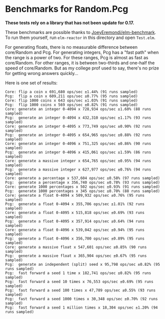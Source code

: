 # Benchmarks for Random.Pcg

**These tests rely on a library that has not been update for 0.17.**

These benchmarks are possible thanks to [JoeyEremondi/elm-benchmark](https://github.com/JoeyEremondi/elm-benchmark). To
run them yourself, run `elm-reactor` in this directory and open `Test.elm`.

For generating floats, there is no measurable difference between core/Random and Pcg. For generating integers, Pcg has a
"fast path" when the range is a power of two. For these ranges, Pcg is almost as fast as core/Random. For other ranges,
it is between two-thirds and one-half the speed of core/Random. But as my college prof used to say, there's no prize for
getting wrong answers quickly...

Here is one set of results:
```
Core: flip a coin x 691,680 ops/sec ±1.44% (91 runs sampled)
Pcg:  flip a coin x 609,211 ops/sec ±0.77% (95 runs sampled)
Core: flip 1000 coins x 643 ops/sec ±1.03% (91 runs sampled)
Pcg:  flip 1000 coins x 569 ops/sec ±0.82% (91 runs sampled)
Core: generate an integer 0-4094 x 728,934 ops/sec ±1.60% (88 runs sampled)
Pcg:  generate an integer 0-4094 x 432,310 ops/sec ±1.17% (93 runs sampled)
Core: generate an integer 0-4095 x 773,749 ops/sec ±0.90% (92 runs sampled)
Pcg:  generate an integer 0-4095 x 654,965 ops/sec ±0.88% (92 runs sampled)
Core: generate an integer 0-4096 x 751,325 ops/sec ±0.86% (90 runs sampled)
Pcg:  generate an integer 0-4096 x 415,061 ops/sec ±1.59% (86 runs sampled)
Core: generate a massive integer x 654,765 ops/sec ±0.95% (94 runs sampled)
Pcg:  generate a massive integer x 627,977 ops/sec ±0.76% (94 runs sampled)
Core: generate a percentage x 537,604 ops/sec ±0.58% (97 runs sampled)
Pcg:  generate a percentage x 356,740 ops/sec ±0.78% (93 runs sampled)
Core: generate 1000 percentages x 502 ops/sec ±0.93% (91 runs sampled)
Pcg:  generate 1000 percentages x 345 ops/sec ±0.70% (88 runs sampled)
Core: generate a float 0-4094 x 509,932 ops/sec ±0.76% (95 runs sampled)
Pcg:  generate a float 0-4094 x 355,706 ops/sec ±1.01% (92 runs sampled)
Core: generate a float 0-4095 x 515,818 ops/sec ±0.69% (93 runs sampled)
Pcg:  generate a float 0-4095 x 357,914 ops/sec ±0.64% (94 runs sampled)
Core: generate a float 0-4096 x 539,042 ops/sec ±0.94% (95 runs sampled)
Pcg:  generate a float 0-4096 x 356,700 ops/sec ±0.89% (95 runs sampled)
Core: generate a massive float x 547,601 ops/sec ±0.85% (90 runs sampled)
Pcg:  generate a massive float x 365,904 ops/sec ±0.67% (95 runs sampled)
Pcg:  generate an independent (split) seed x 95,798 ops/sec ±0.82% (95 runs sampled)
Pcg:  fast forward a seed 1 time x 182,741 ops/sec ±0.82% (95 runs sampled)
Pcg:  fast forward a seed 10 times x 76,553 ops/sec ±0.69% (95 runs sampled)
Pcg:  fast forward a seed 100 times x 47,789 ops/sec ±0.55% (93 runs sampled)
Pcg:  fast forward a seed 1000 times x 30,348 ops/sec ±0.70% (92 runs sampled)
Pcg:  fast forward a seed 1 million times x 18,304 ops/sec ±1.20% (94 runs sampled)
```
